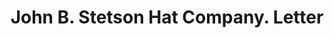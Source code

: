 ---
doi: 10.7916/D8GX5PPT
date_other: '1896'
date_other_textual: '1896'
form: correspondence
genre:
- Letters (correspondence)
name:
- John B. Stetson Hat Company
object_in_context_url: https://biggert.cul.columbia.edu/items/view/ave_biggert_01423
subject_hierarchical_geographic:
- Philadelphia, Pennsylvania, United States
subject_name:
- John B. Stetson Hat Company
title: John B. Stetson Hat Company. Letter
sort_title: John B. Stetson Hat Company. Letter
call_number: ave_biggert_01423
coordinates:
- 40.00944444444445,-75.13333333333334
pid: ave_biggert_01423
identifiers: ave_biggert_01423
thumbnail: https://derivativo-3.library.columbia.edu/iiif/2/ldpd:344640/full/!256,256/0/native.jpg
permalink: /biggert/ave_biggert_01423/
layout: iiif-image-page
---